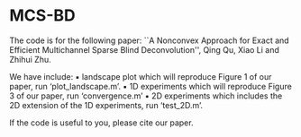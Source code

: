 # MCS-BD

The code is for the following paper: 
``A Nonconvex Approach for Exact and Efficient Multichannel Sparse Blind Deconvolution'',
Qing Qu, Xiao Li and Zhihui Zhu.

We have include: 
	▪	landscape plot which will reproduce Figure 1 of our paper, run ‘plot_landscape.m’. 
	▪	1D experiments which will reproduce Figure 3 of our paper, run ‘convergence.m’
	▪	2D experiments which includes the 2D extension of the 1D experiments, run ‘test_2D.m’.

If the code is useful to you, please cite our paper. 
